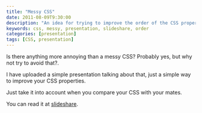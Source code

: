 ```yaml
---
title: "Messy CSS"
date: 2011-08-09T9:30:00
description: "An idea for trying to improve the order of the CSS properties"
keywords: css, messy, presentation, slideshare, order
categories: [presentation]
tags: [CSS, presentation]
---
```


Is there anything more annoying than a messy CSS? Probably yes, but why not try to avoid that?.

I have uploaded a simple presentation talking about that, just a simple way to improve your CSS properties.

Just take it into account when you compare your CSS with your mates.

You can read it at [slideshare](http://www.slideshare.net/xavijam/messy-css).